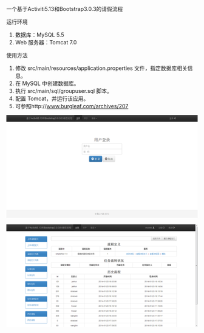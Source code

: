 一个基于Activiti5.13和Bootstrap3.0.3的请假流程

运行环境

1. 数据库：MySQL 5.5
2. Web 服务器：Tomcat 7.0

使用方法

1. 修改 src/main/resources/application.properties 文件，指定数据库相关信息。
2. 在 MySQL 中创建数据库。
3. 执行 src/main/sql/groupuser.sql 脚本。
4. 配置 Tomcat，并运行该应用。
5. 可参照http://www.burgleaf.com/archives/207 

![src/main/resources/snapshots/login.png](src/main/resources/snapshots/login.png)

![src/main/resources/snapshots/main.png](src/main/resources/snapshots/main.png)